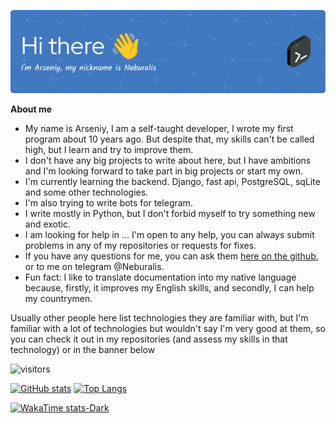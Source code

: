 <p align="center"><a href="https://github.com/Neburalis"><img src="./images/github-header-image.png" /></a></p>

__About me__

- My name is Arseniy, I am a self-taught developer, I wrote my first program about 10 years ago. But despite that, my skills can't be called high, but I learn and try to improve them.
- I don't have any big projects to write about here, but I have ambitions and I'm looking forward to take part in big projects or start my own.
- I'm currently learning the backend. Django, fast api, PostgreSQL, sqLite and some other technologies.
- I'm also trying to write bots for telegram.
- I write mostly in Python, but I don't forbid myself to try something new and exotic.
- I am looking for help in ... I'm open to any help, you can always submit problems in any of my repositories or requests for fixes.
- If you have any questions for me, you can ask them [here on the github](https://github.com/Neburalis/Neburalis/issues), or to me on telegram @Neburalis.
- Fun fact: I like to translate documentation into my native language because, firstly, it improves my English skills, and secondly, I can help my countrymen.

Usually other people here list technologies they are familiar with, but I'm familiar with a lot of technologies but wouldn't say I'm very good at them, so you can check it out in my repositories (and assess my skills in that technology) or in the banner below

![visitors](https://visitor-badge.laobi.icu/badge?page_id=neburalis.neburalis)

[![GitHub stats](https://github-readme-stats.vercel.app/api?username=Neburalis&show_icons=true&bg_color=30,845ec2,00c9a7&title_color=fff&text_color=fff)](https://github.com/Neburalis)
[![Top Langs](https://github-readme-stats.vercel.app/api/top-langs/?username=Neburalis&layout=compact&exclude_repo=pumpkin&hide=Jupyter%20Notebook&langs_count=8&bg_color=30,845ec2,00c9a7&title_color=fff&text_color=fff)](https://github.com/Neburalis)

[![WakaTime stats-Dark](https://github-readme-stats.vercel.app/api/wakatime?username=Neburalis\&layout=compact&bg_color=30,845ec2,00c9a7&title_color=fff&text_color=fff)](https://github.com/Neburalis)


<!--sdf
[![Hello](./images/github-header-image.png)](github.com/Neburalis)
**Neburalis/Neburalis** is a ✨ _special_ ✨ repository because its `README.md` (this file) appears on your GitHub profile.

Here are some ideas to get you started:

- 🔭 I’m currently working on ...
- 🌱 I’m currently learning ...
- 👯 I’m looking to collaborate on ...
- 🤔 I’m looking for help with ...
- 💬 Ask me about ...
- 📫 How to reach me: ...
- 😄 Pronouns: ...
- ⚡ Fun fact: ...
-->
